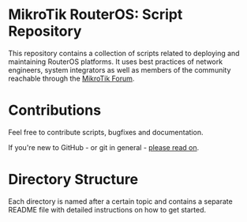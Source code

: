 # MikroTik RouterOS: Script Repository

This repository contains a collection of scripts related to deploying and maintaining RouterOS platforms. It uses best practices of network engineers, system integrators as well as members of the community reachable through the [MikroTik Forum](http://forum.mikrotik.com).

# Contributions

Feel free to contribute scripts, bugfixes and documentation.

If you're new to GitHub - or git in general - [please read on](https://guides.github.com/activities/contributing-to-open-source/).

# Directory Structure

Each directory is named after a certain topic and contains a separate README file with detailed instructions on how to get started.
